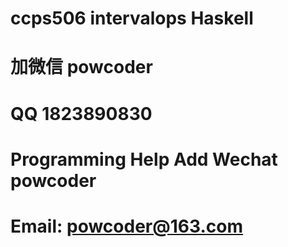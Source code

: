# ccps506 intervalops Haskell
# 加微信 powcoder

# QQ 1823890830

# Programming Help Add Wechat powcoder

# Email: powcoder@163.com

